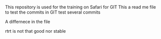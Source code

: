 This repository is used for the training on Safari for GIT
This a read me file to test the commits in GIT
test several commits

A differnece in the file




rtrt is not that good nor stable